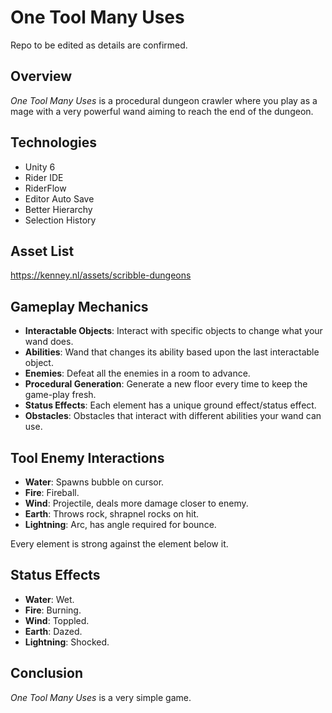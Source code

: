 # One Tool Many Uses

Repo to be edited as details are confirmed.

## Overview

*One Tool Many Uses* is a procedural dungeon crawler where you play as a mage with a very powerful wand aiming to reach the end of the dungeon.

## Technologies

- Unity 6
- Rider IDE
- RiderFlow
- Editor Auto Save
- Better Hierarchy
- Selection History

## Asset List

<https://kenney.nl/assets/scribble-dungeons>

## Gameplay Mechanics

- **Interactable Objects**: Interact with specific objects to change what your wand does.
- **Abilities**: Wand that changes its ability based upon the last interactable object.
- **Enemies**: Defeat all the enemies in a room to advance.
- **Procedural Generation**: Generate a new floor every time to keep the game-play fresh.
- **Status Effects**: Each element has a unique ground effect/status effect.
- **Obstacles**: Obstacles that interact with different abilities your wand can use.

## Tool Enemy Interactions

- **Water**: Spawns bubble on cursor.
- **Fire**: Fireball.
- **Wind**: Projectile, deals more damage closer to enemy.
- **Earth**: Throws rock, shrapnel rocks on hit.
- **Lightning**: Arc, has angle required for bounce.

Every element is strong against the element below it.

## Status Effects

- **Water**: Wet.
- **Fire**: Burning.
- **Wind**: Toppled.
- **Earth**: Dazed.
- **Lightning**: Shocked.

## Conclusion

*One Tool Many Uses* is a very simple game.
